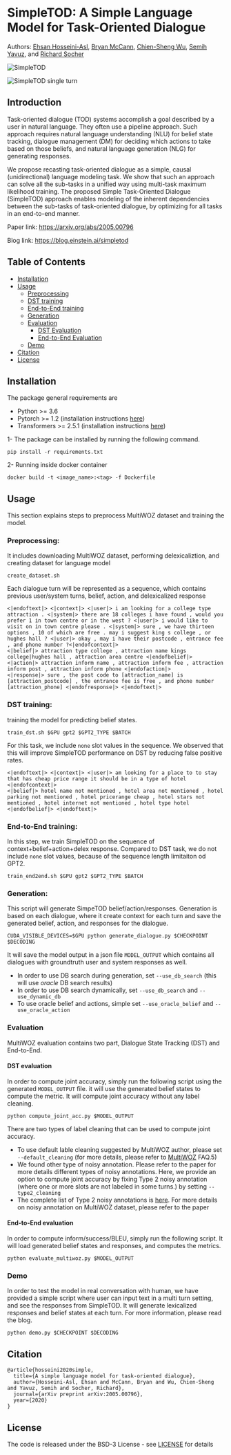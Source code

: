 


# SimpleTOD: A Simple Language Model for Task-Oriented Dialogue
Authors: [Ehsan Hosseini-Asl](https://scholar.google.com/citations?user=I9w3ON4AAAAJ&hl=en), [Bryan McCann](https://bmccann.github.io/), [Chien-Sheng Wu](https://jasonwu0731.github.io/), [Semih Yavuz](https://scholar.google.co.uk/citations?user=krh3p8AAAAAJ&hl=en), and [Richard Socher](https://www.socher.org/)

![SimpleTOD](/images/simpletod_autoregressive.gif)

![SimpleTOD single turn](/images/simpletod_single_turn.gif)

## Introduction
Task-oriented dialogue (TOD) systems accomplish a goal described 
by a user in natural language. They often use a pipeline approach. 
Such approach requires natural language understanding (NLU) for belief state tracking, 
dialogue management (DM) for deciding which actions to take based on those beliefs, 
and natural language generation (NLG) for generating responses.

We propose recasting task-oriented dialogue as a simple, causal (unidirectional) 
language modeling task. We show that such an approach can solve all the sub-tasks 
in a unified way using multi-task maximum likelihood training. 
The proposed Simple Task-Oriented Dialogue (SimpleTOD) approach enables modeling of 
the inherent dependencies between the sub-tasks of task-oriented dialogue, 
by optimizing for all tasks in an end-to-end manner.


Paper link: https://arxiv.org/abs/2005.00796

Blog link: https://blog.einstein.ai/simpletod
 

## Table of Contents
- [Installation](#installation) 
- [Usage](#usage) 
    - [Preprocessing](#preprocessing)
    - [DST training](#dst-training)
    - [End-to-End training](#end-to-end-training)
    - [Generation](#generation)
    - [Evaluation](#evaluation)
        - [DST Evaluation](#dst-evaluation)
        - [End-to-End Evaluation](#end-to-end-evaluation)
    - [Demo](#demo)
- [Citation](#citation)
- [License](#license)
 

## Installation

The package general requirements are

- Python >= 3.6
- Pytorch >= 1.2 (installation instructions [here](https://pytorch.org/))
- Transformers >= 2.5.1 (installation instructions [here](https://huggingface.co/transformers/))
 
1- The package can be installed by running the following command.  

```pip install -r requirements.txt```

2- Running inside docker container
```
docker build -t <image_name>:<tag> -f Dockerfile
```

## Usage
This section explains steps to preprocess MultiWOZ dataset and training the model. 

### Preprocessing: 
It includes downloading MultiWOZ dataset, performing delexicaliztion, and creating dataset for language model
```
create_dataset.sh
```
Each dialogue turn will be represented as a sequence, which contains previous user/system turns, belief, action, and delexicalized response

```
<|endoftext|> <|context|> <|user|> i am looking for a college type attraction . <|system|> there are 18 colleges i have found , would you prefer 1 in town centre or in the west ? <|user|> i would like to visit on in town centre please . <|system|> sure , we have thirteen options , 10 of which are free . may i suggest king s college , or hughes hall ? <|user|> okay , may i have their postcode , entrance fee , and phone number ?<|endofcontext|> 
<|belief|> attraction type college , attraction name kings college|hughes hall , attraction area centre <|endofbelief|> 
<|action|> attraction inform name , attraction inform fee , attraction inform post , attraction inform phone <|endofaction|> 
<|response|> sure , the post code to [attraction_name] is [attraction_postcode] , the entrance fee is free , and phone number [attraction_phone] <|endofresponse|> <|endoftext|>
```


### DST training: 
training the model for predicting belief states.   
 
```
train_dst.sh $GPU gpt2 $GPT2_TYPE $BATCH
```

For this task, we include ```none``` slot values in the sequence. 
We observed that this will improve SimpleTOD performance on DST by reducing false positive rates. 
```
<|endoftext|> <|context|> <|user|> am looking for a place to to stay that has cheap price range it should be in a type of hotel <|endofcontext|> 
<|belief|> hotel name not mentioned , hotel area not mentioned , hotel parking not mentioned , hotel pricerange cheap , hotel stars not mentioned , hotel internet not mentioned , hotel type hotel <|endofbelief|> <|endoftext|>
```


### End-to-End training:
In this step, we train SimpleTOD on the sequence of context+belief+action+delex response. 
Compared to DST task, we do not include ```none``` slot values, because of the sequence length limitaiton od GPT2. 
```
train_end2end.sh $GPU gpt2 $GPT2_TYPE $BATCH
```

 
### Generation:

This script will generate SimpeTOD belief/action/responses. 
Generation is based on each dialogue, where it create context for each turn and save the generated belief, action, and responses for the dialogue.

```
CUDA_VISIBLE_DEVICES=$GPU python generate_dialogue.py $CHECKPOINT $DECODING
```
It will save the model output in a json file ```MODEL_OUTPUT``` which contains all dialogues with groundtruth user and system responses as well.
- In order to use DB search during generation, set ```--use_db_search``` (this will use *oracle* DB search results)
- In order to use DB search dynamically, set ```--use_db_search``` and ```--use_dynamic_db```
- To use oracle belief and actions, simple set ```--use_oracle_belief``` and ```--use_oracle_action```

### Evaluation
MultiWOZ evaluation contains two part, Dialogue State Tracking (DST) and End-to-End.  

#### DST evaluation

In order to compute joint accuracy, simply run the following script using the generated
```MODEL_OUTPUT``` file. it will use the generated belief states to compute the metric. It will compute joint accuracy without any label cleaning.
```
python compute_joint_acc.py $MODEL_OUTPUT 
```
There are two types of label cleaning that can be used to compute joint accuracy. 
- To use default lable cleaning suggested by MultiWOZ author, please set ```--default_cleaning``` (for more details, please refer to [MultiWOZ](https://github.com/budzianowski/multiwoz) FAQ.5)
- We found other type of noisy annotation. Please refer to the paper for more details different types of noisy annotations. Here, we provide an option to compute joint accuracy by fixing Type 2 noisy annotation (where one or more slots are not labeled in some turns.) by setting ```--type2_cleaning``` 
- The complete list of Type 2 noisy annotations is [here](noisy_annotations/type_2_noisy_annotations.json). For more details on noisy annotation on MultiWOZ dataset, please refer to the paper


#### End-to-End evaluation

In order to compute inform/success/BLEU, simply run the following script. It will load generated belief states and responses, and computes the metrics. 
```
python evaluate_multiwoz.py $MODEL_OUTPUT
```

### Demo  

In order to test the model in real conversation with human, we have provided a simple script where user can input text in a multi turn setting, and see the responses from SimpleTOD. 
It will generate lexicalized responses and belief states at each turn. For more information, please read the blog.  
```
python demo.py $CHECKPOINT $DECODING
```


## Citation
```
@article{hosseini2020simple,
  title={A simple language model for task-oriented dialogue},
  author={Hosseini-Asl, Ehsan and McCann, Bryan and Wu, Chien-Sheng and Yavuz, Semih and Socher, Richard},
  journal={arXiv preprint arXiv:2005.00796},
  year={2020}
}
```


## License
The code is released under the BSD-3 License - see [LICENSE](LICENSE.txt) for details
